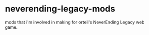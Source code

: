 # neverending-legacy-mods
mods that i'm involved in making for orteil's NeverEnding Legacy web game.
